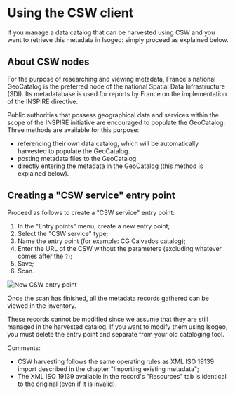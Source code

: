 # Using the CSW client

If you manage a data catalog that can be harvested using CSW and you want to retrieve this metadata in Isogeo: simply proceed as explained below.

## About CSW nodes

For the purpose of researching and viewing metadata, France's national GeoCatalog is the preferred node of the national Spatial Data Infrastructure (SDI). Its metadatabase is used for reports by France on the implementation of the INSPIRE directive.

Public authorities that possess geographical data and services within the scope of the INSPIRE initiative are encouraged to populate the GeoCatalog. Three methods are available for this purpose:

* referencing their own data catalog, which will be automatically harvested to populate the GeoCatalog.
* posting metadata files to the GeoCatalog.
* directly entering the metadata in the GeoCatalog (this method is explained below).

## Creating a "CSW service" entry point

Proceed as follows to create a "CSW service" entry point:

1.  In the "Entry points" menu, create a new entry point;
2.  Select the "CSW service" type;
3.  Name the entry point (for example: CG Calvados catalog);
4.  Enter the URL of the CSW without the parameters (excluding whatever comes after the `?`);
5.  Save;
6.  Scan.

![New CSW entry point](/images/adm_client_csw_new.png "Harvesting a CSW server")

Once the scan has finished, all the metadata records gathered can be viewed in the inventory.

These records cannot be modified since we assume that they are still managed in the harvested catalog. If you want to modify them using Isogeo, you must delete the entry point and separate from your old cataloging tool.

Comments:

* CSW harvesting follows the same operating rules as XML ISO 19139 import described in the chapter "Importing existing metadata";
* The XML ISO 19139 available in the record's "Resources" tab is identical to the original (even if it is invalid).
